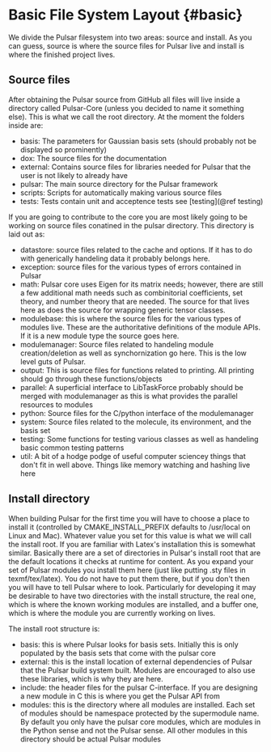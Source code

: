 Basic File System Layout                                                {#basic}                                 
============

We divide the Pulsar filesystem into two areas: source and install.  As you can
guess, source is where the source files for Pulsar live and install is where
the finished project lives.

## Source files

After obtaining the Pulsar source from GitHub all files will live inside a
directory called Pulsar-Core (unless you decided to name it something else).
This is what we call the root directory.  At the moment the folders inside are:

- basis: The parameters for Gaussian basis sets (should probably not be
  displayed so prominently)
- dox: The source files for the documentation
- external: Contains source files for libraries needed for Pulsar that the user
  is not likely to already have
- pulsar: The main source directory for the Pulsar framework
- scripts: Scripts for automatically making various source files
- tests: Tests contain unit and acceptence tests see [testing](@ref testing)

If you are going to contribute to the core you are most likely going to be
working on source files conatined in the pulsar directory.  This directory is
laid out as:

- datastore: source files related to the cache and options.  If it has to do
  with generically handeling data it probably belongs here.
- exception: source files for the various types of errors contained in Pulsar
- math: Pulsar core uses Eigen for its matrix needs; however, there are still a
  few additional math needs such as combinitorial coefficients, set theory, and
  number theory that are needed.  The source for that lives here as does the
  source for wrapping generic tensor classes.
- modulebase: this is where the source files for the various types of modules
  live.  These are the authoritative definitions of the module APIs.  If it is
  a new module type the source goes here.
- modulemanager: Source files related to handeling module creation/deletion as
  well as synchornization go here.  This is the low level guts of Pulsar.
- output: This is source files for functions related to printing.  All printing
  should go through these functions/objects
- parallel: A superficial interface to LibTaskForce probably should be merged
  with modulemanager as this is what provides the parallel resources to modules
- python: Source files for the C/python interface of the modulemanager
- system: Source files related to the molecule, its environment, and the basis
  set
- testing: Some functions for testing various classes as well as handeling basic
  common testing patterns
- util: A bit of a hodge podge of useful computer sciencey things that don't fit
  in well above.  Things like memory watching and hashing live here

## Install directory

When building Pulsar for the first time you will have to choose a place to
install it (controlled by CMAKE_INSTALL_PREFIX defaults to /usr/local on Linux
and Mac).  Whatever value you set for this value is what we will call the
install root.  If you are familiar with Latex's installation this is somewhat
similar.  Basically there are a set of directories in Pulsar's install root
that are the default locations it checks at runtime for content.  As you expand
your set of Pulsar modules you install them here (just like putting .sty files
in texmf/tex/latex).  You do not have to put them there, but if you don't then
you will have to tell Pulsar where to look.  Particularly for developing it may
be desirable to have two directories with the install structure, the real one,
which is where the known working modules are installed, and a buffer one, which
is where the module you are currently working on lives.

The install root structure is:

- basis: this is where Pulsar looks for basis sets.  Initially this is only
  populated by the basis sets that come with the pulsar core
- external: this is the install location of external dependencies of Pulsar that
  the Pulsar build system built.  Modules are encouraged to also use these
  libraries, which is why they are here.
- include: the header files for the pulsar C-interface.  If you are designing a
  new module in C this is where you get the Pulsar API from
- modules: this is the directory where all modules are installed.  Each set of
  modules should be namespace protected by the supermodule name.  By default
  you only have the pulsar core modules, which are modules in the Python sense
  and not the Pulsar sense.  All other modules in this directory should be
  actual Pulsar modules

